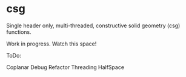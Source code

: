 # csg
Single header only, multi-threaded, constructive solid geometry (csg) functions.

Work in progress. Watch this space!

ToDo:

Coplanar
Debug
Refactor
Threading
HalfSpace


